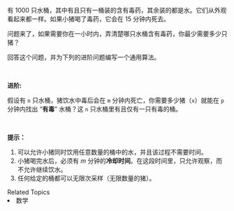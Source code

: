 <p>有 1000 只水桶，其中有且只有一桶装的含有毒药，其余装的都是水。它们从外观看起来都一样。如果小猪喝了毒药，它会在 15 分钟内死去。</p>

<p>问题来了，如果需要你在一小时内，弄清楚哪只水桶含有毒药，你最少需要多少只猪？</p>

<p>回答这个问题，并为下列的进阶问题编写一个通用算法。</p>

<p>&nbsp;</p>

<p><strong>进阶: </strong></p>

<p>假设有 <code>n</code> 只水桶，猪饮水中毒后会在 <code>m</code> 分钟内死亡，你需要多少猪（<code>x</code>）就能在 <code>p</code> 分钟内找出 &ldquo;<strong>有毒</strong>&rdquo; 水桶？这&nbsp;<code>n</code> 只水桶里有且仅有一只有毒的桶。</p>

<p>&nbsp;</p>

<p><strong>提示：</strong></p>

<ol>
	<li>可以允许小猪同时饮用任意数量的桶中的水，并且该过程不需要时间。</li>
	<li>小猪喝完水后，必须有 <em>m</em> 分钟的<strong>冷却时间</strong>。在这段时间里，只允许观察，而不允许继续饮水。</li>
	<li>任何给定的桶都可以无限次采样（无限数量的猪）。</li>
</ol>
<div><div>Related Topics</div><div><li>数学</li></div></div>